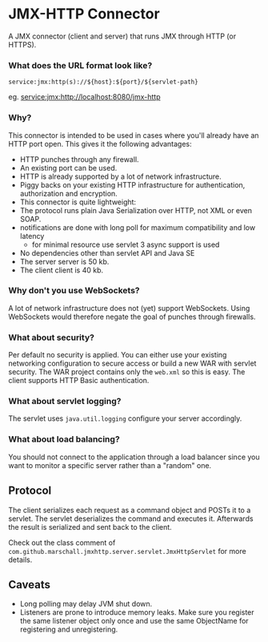 JMX-HTTP Connector
==================

A JMX connector (client and server) that runs JMX through HTTP (or HTTPS).

### What does the URL format look like?

    service:jmx:http(s)://${host}:${port}/${servlet-path}

eg. <a href="service:jmx:http://localhost:8080/jmx-http">service:jmx:http://localhost:8080/jmx-http</a>

### Why?

This connector is intended to be used in cases where you'll already have an HTTP port open. This gives it the following advantages:

 * HTTP punches through any firewall.
 * An existing port can be used.
 * HTTP is already supported by a lot of network infrastructure.
  * Piggy backs on your existing HTTP infrastructure for authentication, authorization and encryption.
 * This connector is quite lightweight:
  * The protocol runs plain Java Serialization over HTTP, not XML or even SOAP.
  * notifications are done with long poll for maximum compatibility and low latency
    * for minimal resource use servlet 3 async support is used
  * No dependencies other than servlet API and Java SE
   * The server server is 50 kb.
   * The client client is 40 kb.

### Why don't you use WebSockets?

A lot of network infrastructure does not (yet) support WebSockets. Using WebSockets would therefore negate the goal of punches through firewalls.

### What about security?

Per default no security is applied. You can either use your existing networking configuration to secure access or build a new WAR with servlet security. The WAR project contains only the `web.xml` so this is easy.
The client supports HTTP Basic authentication.

### What about servlet logging?

The servlet uses `java.util.logging` configure your server accordingly.

### What about load balancing?

You should not connect to the application through a load balancer since you want to monitor a specific server rather than a "random" one.

Protocol
--------

The client serializes each request as a command object and POSTs it to a servlet. The servlet deserializes the command and executes it. Afterwards the result is serialized and sent back to the client.

Check out the class comment of `com.github.marschall.jmxhttp.server.servlet.JmxHttpServlet` for more details.

Caveats
-------
 * Long polling may delay JVM shut down.
 * Listeners are prone to introduce memory leaks. Make sure you register the same listener object only once and use the same ObjectName for registering and unregistering.


